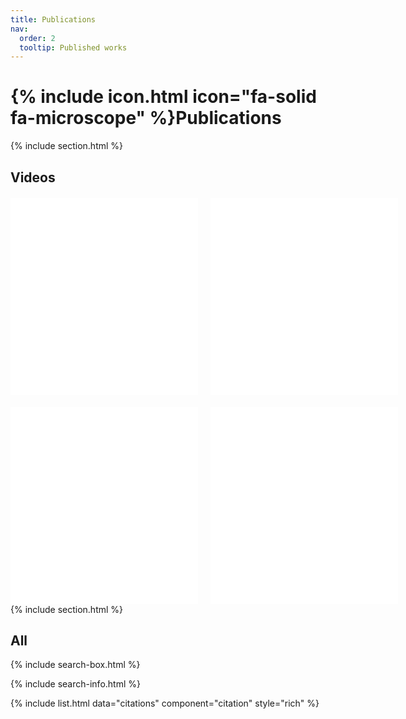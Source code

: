 ```yaml
---
title: Publications
nav:
  order: 2
  tooltip: Published works
---
```


# {% include icon.html icon="fa-solid fa-microscope" %}Publications

<!-- TODO: Add content here. -->

{% include section.html %}

## Videos

<!-- Add video. -->
<div style="margin-top: 20px; margin-bottom: 20px; display: flex; justify-content: space-between; gap: 20px;">
  <iframe width="560" height="315"  src="//player.bilibili.com/player.html?isOutside=true&aid=114244838299184&bvid=BV1ktZcYdEWD&cid=25777740164&p=1" scrolling="no" border="0" frameborder="no" framespacing="0" allowfullscreen="true"></iframe>
  <iframe width="560" height="315" src="//player.bilibili.com/player.html?isOutside=true&aid=115156243711653&bvid=BV1fiaqzNEEm&cid=32199149727&p=1" scrolling="no" border="0" frameborder="no" framespacing="0" allowfullscreen="true"></iframe>
</div>

<div style="display: flex; justify-content: space-between; gap: 20px;">
    <iframe width="560" height="315" src="//player.bilibili.com/player.html?isOutside=true&aid=113752041066787&bvid=BV1R76RYnEdZ&cid=25740055481&p=1" scrolling="no" border="0" frameborder="no" framespacing="0" allowfullscreen="true"></iframe>
    <iframe width="560" height="315" src="//player.bilibili.com/player.html?isOutside=true&aid=114776826971256&bvid=BV1UsgDzeE5J&cid=30968254232&p=1" scrolling="no" border="0" frameborder="no" framespacing="0" allowfullscreen="true"></iframe>
</div>
{% include section.html %}

## All

{% include search-box.html %}

{% include search-info.html %}

{% include list.html data="citations" component="citation" style="rich" %}
